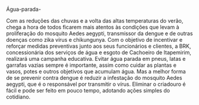   Água-parada-

  Com as reduções das chuvas e a volta das altas temperaturas do verão, chega a hora de todos ficarem mais atentos às condições que levam à proliferação do mosquito Aedes aegypti, transmissor da dengue e de outras doenças como zika vírus e chikungunya. Com o objetivo de incentivar e reforçar medidas preventivas junto aos seus funcionários e clientes, a BRK, concessionária dos serviços de água e esgoto de Cachoeiro de Itapemirim, realizará uma campanha educativa.
Evitar água parada em pneus, latas e garrafas vazias sempre é importante, assim como cuidar as plantas e vasos, potes e outros objetivos que acumulam água. 
  Mas a melhor forma de se prevenir contra dengue é reduzir a infestação do mosquito Aedes aegypti, que é o responsável por transmitir o vírus. Eliminar o criadouro é fácil e pode ser feito em pouco tempo, adotando ações simples do cotidiano.
  
